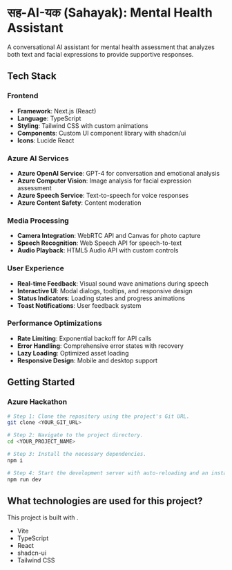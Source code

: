 # सह-AI-यक (Sahayak): Mental Health Assistant

A conversational AI assistant for mental health assessment that analyzes both text and facial expressions to provide supportive responses.

## Tech Stack

### Frontend
- **Framework**: Next.js (React)
- **Language**: TypeScript
- **Styling**: Tailwind CSS with custom animations
- **Components**: Custom UI component library with shadcn/ui
- **Icons**: Lucide React

### Azure AI Services
- **Azure OpenAI Service**: GPT-4 for conversation and emotional analysis
- **Azure Computer Vision**: Image analysis for facial expression assessment
- **Azure Speech Service**: Text-to-speech for voice responses
- **Azure Content Safety**: Content moderation

### Media Processing
- **Camera Integration**: WebRTC API and Canvas for photo capture
- **Speech Recognition**: Web Speech API for speech-to-text
- **Audio Playback**: HTML5 Audio API with custom controls

### User Experience
- **Real-time Feedback**: Visual sound wave animations during speech
- **Interactive UI**: Modal dialogs, tooltips, and responsive design
- **Status Indicators**: Loading states and progress animations
- **Toast Notifications**: User feedback system

### Performance Optimizations
- **Rate Limiting**: Exponential backoff for API calls
- **Error Handling**: Comprehensive error states with recovery
- **Lazy Loading**: Optimized asset loading
- **Responsive Design**: Mobile and desktop support

## Getting Started

### Azure Hackathon

```sh
# Step 1: Clone the repository using the project's Git URL.
git clone <YOUR_GIT_URL>

# Step 2: Navigate to the project directory.
cd <YOUR_PROJECT_NAME>

# Step 3: Install the necessary dependencies.
npm i

# Step 4: Start the development server with auto-reloading and an instant preview.
npm run dev
```

## What technologies are used for this project?

This project is built with .

- Vite
- TypeScript
- React
- shadcn-ui
- Tailwind CSS